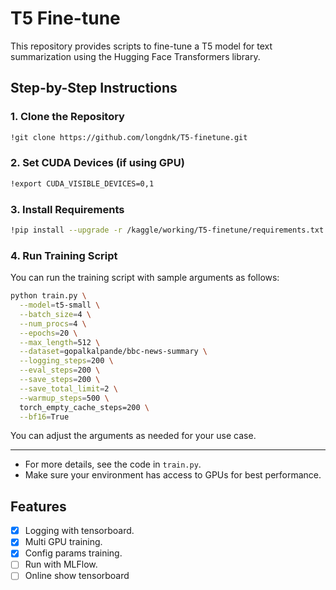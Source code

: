 # T5 Fine-tune

This repository provides scripts to fine-tune a T5 model for text summarization using the Hugging Face Transformers library.

## Step-by-Step Instructions

### 1. Clone the Repository
```sh
!git clone https://github.com/longdnk/T5-finetune.git
```

### 2. Set CUDA Devices (if using GPU)
```sh
!export CUDA_VISIBLE_DEVICES=0,1
```

### 3. Install Requirements
```sh
!pip install --upgrade -r /kaggle/working/T5-finetune/requirements.txt
```

### 4. Run Training Script
You can run the training script with sample arguments as follows:

```sh
python train.py \
  --model=t5-small \
  --batch_size=4 \
  --num_procs=4 \
  --epochs=20 \
  --max_length=512 \
  --dataset=gopalkalpande/bbc-news-summary \
  --logging_steps=200 \
  --eval_steps=200 \
  --save_steps=200 \
  --save_total_limit=2 \
  --warmup_steps=500 \
  torch_empty_cache_steps=200 \
  --bf16=True
```

You can adjust the arguments as needed for your use case.

---

- For more details, see the code in `train.py`.
- Make sure your environment has access to GPUs for best performance.

## Features
- [x] Logging with tensorboard.
- [x] Multi GPU training.
- [x] Config params training.
- [ ] Run with MLFlow.
- [ ] Online show tensorboard